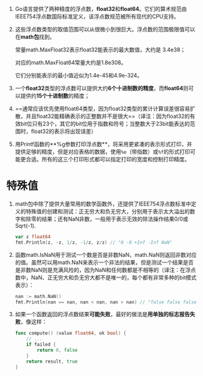 1. Go语言提供了两种精度的浮点数，**float32**和**float64**。它们的算术规范由IEEE754浮点数国际标准定义，该浮点数规范被所有现代的CPU支持。

2. 这些浮点数类型的取值范围可以从很微小到很巨大。浮点数的范围极限值可以在**math包**找到。

   常量math.MaxFloat32表示float32能表示的最大数值，大约是 3.4e38；

   对应的math.MaxFloat64常量大约是1.8e308。

   它们分别能表示的最小值近似为1.4e-45和4.9e-324。

3. 一个**float32**类型的浮点数可以提供大约**6个十进制数的精度**，而**float64**则可以提供约**15个十进制数**的精度；

4. ==通常应该优先使用float64类型，因为float32类型的累计计算误差很容易扩散，并且float32能精确表示的正整数并不是很大==（译注：因为float32的有效bit位只有23个，其它的bit位用于指数和符号；当整数大于23bit能表达的范围时，float32的表示将出现误差）

5. 用Printf函数的**%g参数打印浮点数**，将采用更紧凑的表示形式打印，并提供足够的精度，但是对应表格的数据，使用`%e`（带指数）或`%f`的形式打印可能更合适。所有的这三个打印形式都可以指定打印的宽度和控制打印精度。



# 特殊值

1. math包中除了提供大量常用的数学函数外，还提供了IEEE754浮点数标准中定义的特殊值的创建和测试：正无穷大和负无穷大，分别用于表示太大溢出的数字和除零的结果；还有NaN非数，一般用于表示无效的除法操作结果0/0或Sqrt(-1).

   ```Go
   var z float64
   fmt.Println(z, -z, 1/z, -1/z, z/z) // "0 -0 +Inf -Inf NaN"
   ```

2. 函数math.IsNaN用于测试一个数是否是非数NaN，math.NaN则返回非数对应的值。虽然可以用math.NaN来表示一个非法的结果，但是测试一个结果是否是非数NaN则是充满风险的，因为NaN和任何数都是不相等的（译注：在浮点数中，NaN、正无穷大和负无穷大都不是唯一的，每个都有非常多种的bit模式表示）：

   ```Go
   nan := math.NaN()
   fmt.Println(nan == nan, nan < nan, nan > nan) // "false false false"
   ```

3. 如果一个函数返回的浮点数结果**可能失败**，最好的做法是**用单独的标志报告失败**，像这样：

   ```Go
   func compute() (value float64, ok bool) {
       // ...
       if failed {
           return 0, false
       }
       return result, true
   }
   ```

